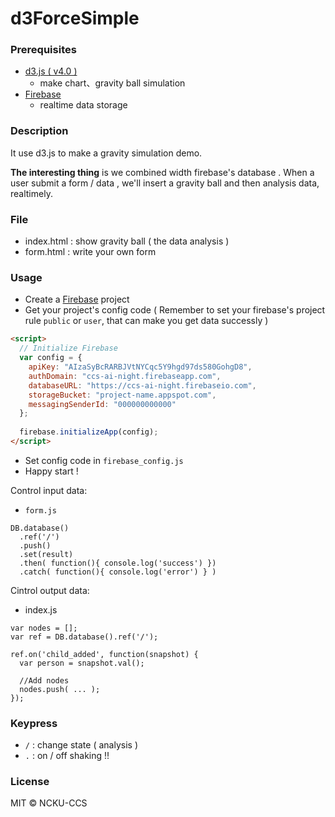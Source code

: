 # d3ForceSimple

### Prerequisites
- [d3.js ( v4.0 )](https://d3js.org)
	- make chart、gravity ball simulation
- [Firebase](https://firebase.google.com)
	- realtime data storage

### Description
It use d3.js to make a gravity simulation demo.

**The interesting thing** is we combined width firebase's database . When a user submit a form / data , we'll insert a gravity ball and then analysis data, realtimely.

### File
- index.html : show gravity ball ( the data analysis )
- form.html : write your own form 

### Usage
- Create a [Firebase](https://firebase.google.com) project 
- Get your project's config code ( Remember to set your firebase's project rule `public` or `user`, that can make you get data successly )
```html
<script>
  // Initialize Firebase
  var config = {
    apiKey: "AIzaSyBcRARBJVtNYCqc5Y9hgd97ds580GohgD8",
    authDomain: "ccs-ai-night.firebaseapp.com",
    databaseURL: "https://ccs-ai-night.firebaseio.com",
    storageBucket: "project-name.appspot.com",
    messagingSenderId: "000000000000"
  };
	
  firebase.initializeApp(config);
</script>
```

- Set config code in `firebase_config.js` 
- Happy start !


Control input data:
- `form.js`
```htmlmixed
DB.database()
  .ref('/')
  .push()
  .set(result)
  .then( function(){ console.log('success') })
  .catch( function(){ console.log('error') } )

```

Cintrol output data:
- index.js
```htmlmixed
var nodes = [];
var ref = DB.database().ref('/');

ref.on('child_added', function(snapshot) {
  var person = snapshot.val();
  
  //Add nodes
  nodes.push( ... );
});

```

### Keypress
- ` / ` : change state ( analysis ) 
- ` . ` : on / off shaking !!


### License
MIT © NCKU-CCS
